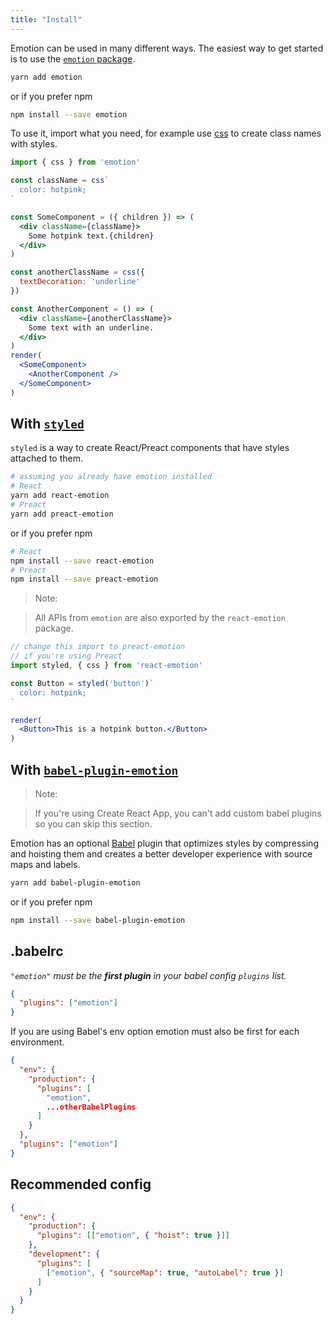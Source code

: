 ```yaml
---
title: "Install"
---
```


Emotion can be used in many different ways. The easiest way to get started is to use the [`emotion` package](/packages/emotion).

```bash
yarn add emotion
```

or if you prefer npm

```bash
npm install --save emotion
```

To use it, import what you need, for example use [css](/docs/css.md) to create class names with styles.

```jsx live
import { css } from 'emotion'

const className = css`
  color: hotpink;
`

const SomeComponent = ({ children }) => (
  <div className={className}>
    Some hotpink text.{children}
  </div>
)

const anotherClassName = css({
  textDecoration: 'underline'
})

const AnotherComponent = () => (
  <div className={anotherClassName}>
    Some text with an underline.
  </div>
)
render(
  <SomeComponent>
    <AnotherComponent />
  </SomeComponent>
)
```

## With [`styled`](/docs/styled.md)

`styled` is a way to create React/Preact components that have styles attached to them.

```bash
# assuming you already have emotion installed
# React
yarn add react-emotion
# Preact
yarn add preact-emotion
```
or if you prefer npm
```bash
# React
npm install --save react-emotion
# Preact
npm install --save preact-emotion
```

> Note:

> All APIs from `emotion` are also exported by the `react-emotion` package.

```jsx live
// change this import to preact-emotion
// if you're using Preact
import styled, { css } from 'react-emotion'

const Button = styled('button')`
  color: hotpink;
`

render(
  <Button>This is a hotpink button.</Button>
)
```

## With [`babel-plugin-emotion`](/packages/babel-plugin-emotion)

> Note:

> If you're using Create React App, you can't add custom babel plugins so you can skip this section.

Emotion has an optional [Babel](https://babeljs.io/) plugin that optimizes styles by compressing and hoisting them and creates a better developer experience with source maps and labels.

```bash
yarn add babel-plugin-emotion
```
or if you prefer npm
```bash
npm install --save babel-plugin-emotion
```



## .babelrc

_`"emotion"` must be the **first plugin** in your babel config `plugins` list._

```json
{
  "plugins": ["emotion"]
}
```

If you are using Babel's env option emotion must also be first for each environment.

```json
{
  "env": {
    "production": {
      "plugins": [
        "emotion",
        ...otherBabelPlugins
      ]
    }
  },
  "plugins": ["emotion"]
}
```

## Recommended config

```json
{
  "env": {
    "production": {
      "plugins": [["emotion", { "hoist": true }]]
    },
    "development": {
      "plugins": [
        ["emotion", { "sourceMap": true, "autoLabel": true }]
      ]
    }
  }
}
```

